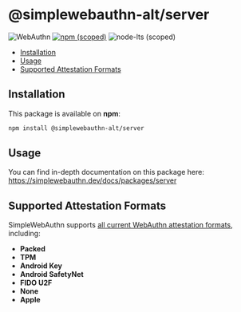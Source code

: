 <!-- omit in toc -->
# @simplewebauthn-alt/server

![WebAuthn](https://img.shields.io/badge/WebAuthn-Simplified-blueviolet?style=for-the-badge&logo=WebAuthn)
[![npm (scoped)](https://img.shields.io/npm/v/@simplewebauthn-alt/server?style=for-the-badge&logo=npm)](https://www.npmjs.com/package/@simplewebauthn-alt/server)
![node-lts (scoped)](https://img.shields.io/node/v/@simplewebauthn-alt/server?style=for-the-badge&logo=Node.js)

- [Installation](#installation)
- [Usage](#usage)
- [Supported Attestation Formats](#supported-attestation-formats)

## Installation

This package is available on **npm**:

```sh
npm install @simplewebauthn-alt/server
```

## Usage

You can find in-depth documentation on this package here: https://simplewebauthn.dev/docs/packages/server

## Supported Attestation Formats

SimpleWebAuthn supports [all current WebAuthn attestation formats](https://w3c.github.io/webauthn/#sctn-defined-attestation-formats), including:

- **Packed**
- **TPM**
- **Android Key**
- **Android SafetyNet**
- **FIDO U2F**
- **None**
- **Apple**
